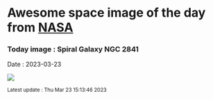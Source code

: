 
# Awesome space image of the day from [NASA](https://api.nasa.gov/)

### Today image : Spiral Galaxy NGC 2841
Date : 2023-03-23

![](https://apod.nasa.gov/apod/image/2303/NGC2841_1024.jpg)

<small>Latest update : Thu Mar 23 15:13:46 2023</small>
        